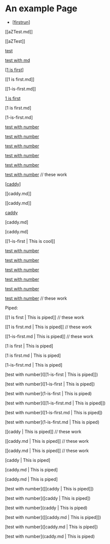# An example Page

* [[firstrun]]

[[aZTest.md]]

[[aZTest]]

[test]([[aZTest]])

[test with md]([[aZTest.md]])


[[1 is first]]

[[1 is first.md]]

[[1-is-first.md]]

[1 is first]

[1 is first.md]

[1-is-first.md]

[test with number]([[1-is-first]])

[test with number]([1-is-first])

[test with number](1-is-first)

[test with number]([[1-is-first.md]])

[test with number]([1-is-first.md])

[test with number](1-is-first.md)  // these work

[[caddy]]

[[caddy.md]]

[[caddy.md]]

[caddy]

[caddy.md]

[caddy.md]

[[1-is-first | This is cool]]

[test with number]([[caddy]])

[test with number]([caddy])

[test with number](caddy)

[test with number]([[caddy.md]])

[test with number]([caddy.md])

[test with number](caddy.md)    // these work

Piped:

[[1 is first | This is piped]] // these work

[[1 is first.md | This is piped]] // these work

[[1-is-first.md | This is piped]]  // these work

[1 is first | This is piped]

[1 is first.md | This is piped]

[1-is-first.md | This is piped]

[test with number]([[1-is-first | This is piped]])

[test with number]([1-is-first | This is piped])

[test with number](1-is-first | This is piped)

[test with number]([[1-is-first.md | This is piped]])

[test with number]([1-is-first.md | This is piped])

[test with number](1-is-first.md | This is piped)  

[[caddy | This is piped]]  // these work

[[caddy.md | This is piped]]  // these work

[[caddy.md | This is piped]]  // these work

[caddy | This is piped]

[caddy.md | This is piped]

[caddy.md | This is piped]

[test with number]([[caddy | This is piped]])

[test with number]([caddy | This is piped])

[test with number](caddy | This is piped)

[test with number]([[caddy.md | This is piped]])

[test with number]([caddy.md | This is piped])

[test with number](caddy.md | This is piped)   

[//begin]: # "Autogenerated link references for markdown compatibility"
[firstrun]: ..\firstrun "Firstrun"
[1 is first]: 1-is-first "Probably first"
[caddy]: ..\Pirate-Bridge\caddy "Caddy"
[//end]: # "Autogenerated link references"